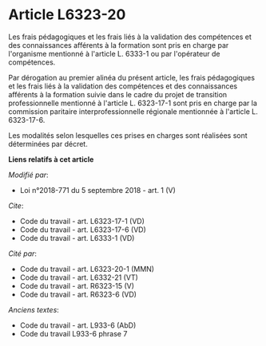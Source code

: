# Article L6323-20

Les frais pédagogiques et les frais liés à la validation des compétences et des connaissances afférents à la formation sont
pris en charge par l'organisme mentionné à l'article L. 6333-1 ou par l'opérateur de compétences. 

Par dérogation au premier alinéa du présent article, les frais pédagogiques et les frais liés à la validation des compétences
et des connaissances afférents à la formation suivie dans le cadre du projet de transition professionnelle mentionné à
l'article L. 6323-17-1 sont pris en charge par la commission paritaire interprofessionnelle régionale mentionnée à l'article
L. 6323-17-6. 

Les modalités selon lesquelles ces prises en charges sont réalisées sont déterminées par décret.

**Liens relatifs à cet article**

_Modifié par_:

  - Loi n°2018-771 du 5 septembre 2018 - art. 1 (V)

_Cite_:

  - Code du travail - art. L6323-17-1 (VD)
  - Code du travail - art. L6323-17-6 (VD)
  - Code du travail - art. L6333-1 (VD)

_Cité par_:

  - Code du travail - art. L6323-20-1 (MMN)
  - Code du travail - art. L6332-21 (VT)
  - Code du travail - art. R6323-15 (V)
  - Code du travail - art. R6323-6 (VD)

_Anciens textes_:

  - Code du travail - art. L933-6 (AbD)
  - Code du travail L933-6 phrase 7
